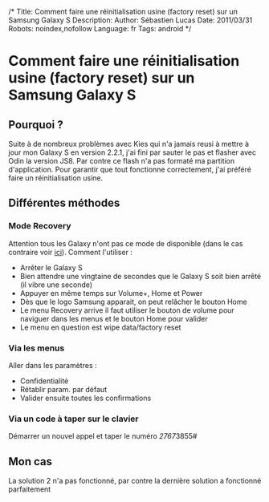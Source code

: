 /*
Title: Comment faire une réinitialisation usine (factory reset) sur un Samsung Galaxy S
Description: 
Author: Sébastien Lucas
Date: 2011/03/31
Robots: noindex,nofollow
Language: fr
Tags: android
*/
# Comment faire une réinitialisation usine (factory reset) sur un Samsung Galaxy S

## Pourquoi ?
Suite à de nombreux problèmes avec Kies qui n'a jamais reusi à mettre à jour mon Galaxy S en version 2.2.1, j'ai fini par sauter le pas et flasher avec Odin la version JS8. Par contre ce flash n'a pas formaté ma partition d'application. Pour garantir que tout fonctionne correctement, j'ai préféré faire un réinitialisation usine.

## Différentes méthodes

### Mode Recovery
Attention tous les Galaxy n'ont pas ce mode de disponible (dans le cas contraire voir [ici](http://www.galaxys-team.fr/viewtopic.php?f=8&t=1801)). Comment l'utiliser : 
*	Arrêter le Galaxy S
*	Bien attendre une vingtaine de secondes que le Galaxy S soit bien arrêté (il vibre une seconde)
*	Appuyer en même temps sur Volume+, Home et Power
*	Dès que le logo Samsung apparait, on peut relâcher le bouton Home
*	Le menu Recovery arrive il faut utiliser le bouton de volume pour naviguer dans les menus et le bouton Home pour valider
*	Le menu en question est wipe data/factory reset

### Via les menus

Aller dans les paramètres :
*	Confidentialité
*	Rétablir param. par défaut
*	Valider ensuite toutes les confirmations

### Via un code à taper sur le clavier

Démarrer un nouvel appel et taper le numéro *2767*3855#

## Mon cas

La solution 2 n'a pas fonctionné, par contre la dernière solution a fonctionné parfaitement






